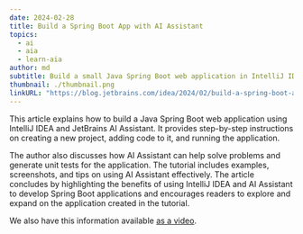 ```yaml
---
date: 2024-02-28
title: Build a Spring Boot App with AI Assistant
topics:
  - ai
  - aia
  - learn-aia
author: md
subtitle: Build a small Java Spring Boot web application in IntelliJ IDEA with the help of JetBrains AI Assistant.
thumbnail: ./thumbnail.png
linkURL: "https://blog.jetbrains.com/idea/2024/02/build-a-spring-boot-app-with-ai-assistant/"
---
```


This article explains how to build a Java Spring Boot web application using IntelliJ IDEA and JetBrains AI Assistant. It provides step-by-step instructions on creating a new project, adding code to it, and running the application.

The author also discusses how AI Assistant can help solve problems and generate unit tests for the application. The tutorial includes examples, screenshots, and tips on using AI Assistant effectively. The article concludes by highlighting the benefits of using IntelliJ IDEA and AI Assistant to develop Spring Boot applications and encourages readers to explore and expand on the application created in the tutorial.

We also have this information available [as a video](https://www.youtube.com/watch?v=yAxLR1YPwyQ).
